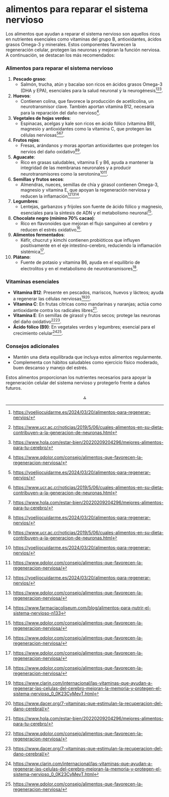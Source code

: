 # alimentos para reparar el sistema nervioso

Los alimentos que ayudan a reparar el sistema nervioso son aquellos ricos en nutrientes esenciales como vitaminas del grupo B, antioxidantes, ácidos grasos Omega-3 y minerales. Estos componentes favorecen la regeneración celular, protegen las neuronas y mejoran la función nerviosa. A continuación, se destacan los más recomendados:

### **Alimentos para reparar el sistema nervioso**

1. **Pescado graso**:
    - Salmón, trucha, atún y bacalao son ricos en ácidos grasos Omega-3 (DHA y EPA), esenciales para la salud neuronal y la neurogénesis[^1][^5][^6].
2. **Huevos**:
    - Contienen colina, que favorece la producción de acetilcolina, un neurotransmisor clave. También aportan vitamina B12, necesaria para la reparación del daño nervioso[^3].
3. **Vegetales de hojas verdes**:
    - Espinacas, acelgas y kale son ricos en ácido fólico (vitamina B9), magnesio y antioxidantes como la vitamina C, que protegen las células nerviosas[^1][^5][^6].
4. **Frutos rojos**:
    - Fresas, arándanos y moras aportan antioxidantes que protegen los nervios del daño oxidativo[^1][^5].
5. **Aguacate**:
    - Rico en grasas saludables, vitamina E y B6, ayuda a mantener la integridad de las membranas neuronales y a producir neurotransmisores como la serotonina[^1][^3].
6. **Semillas y frutos secos**:
    - Almendras, nueces, semillas de chía y girasol contienen Omega-3, magnesio y vitamina E, que apoyan la regeneración nerviosa y reducen la inflamación[^1][^3][^7].
7. **Legumbres**:
    - Lentejas, garbanzos y frijoles son fuente de ácido fólico y magnesio, esenciales para la síntesis de ADN y el metabolismo neuronal[^3].
8. **Chocolate negro (mínimo 70% cacao)**:
    - Rico en flavonoides que mejoran el flujo sanguíneo al cerebro y reducen el estrés oxidativo[^3].
9. **Alimentos fermentados**:
    - Kéfir, chucrut y kimchi contienen probióticos que influyen positivamente en el eje intestino-cerebro, reduciendo la inflamación sistémica[^3].
10. **Plátano**:
    - Fuente de potasio y vitamina B6, ayuda en el equilibrio de electrolitos y en el metabolismo de neurotransmisores[^3].

### **Vitaminas esenciales**

- **Vitamina B12**: Presente en pescados, mariscos, huevos y lácteos; ayuda a regenerar las células nerviosas[^2][^8].
- **Vitamina C**: En frutas cítricas como mandarinas y naranjas; actúa como antioxidante contra los radicales libres[^6].
- **Vitamina E**: En semillas de girasol y frutos secos; protege las neuronas del daño oxidativo[^3][^8].
- **Ácido fólico (B9)**: En vegetales verdes y legumbres; esencial para el crecimiento celular[^2][^3].


### **Consejos adicionales**

- Mantén una dieta equilibrada que incluya estos alimentos regularmente.
- Complementa con hábitos saludables como ejercicio físico moderado, buen descanso y manejo del estrés.

Estos alimentos proporcionan los nutrientes necesarios para apoyar la regeneración celular del sistema nervioso y protegerlo frente a daños futuros.

<div style="text-align: center">⁂</div>

[^1]: https://yoelijocuidarme.es/2024/03/20/alimentos-para-regenerar-nervios/

[^2]: https://www.clarin.com/internacional/las-vitaminas-que-ayudan-a-regenerar-las-celulas-del-cerebro-mejoran-la-memoria-y-protegen-el-sistema-nervioso_0_0K23CyMevT.html

[^3]: https://www.qdolor.com/consejo/alimentos-que-favorecen-la-regeneracion-nerviosa/

[^4]: https://www.tevafarmacia.es/alimentacion-para-las-neuronas

[^5]: https://www.ucr.ac.cr/noticias/2019/5/06/cuales-alimentos-en-su-dieta-contribuyen-a-la-generacion-de-neuronas.html

[^6]: https://www.hola.com/estar-bien/20220209204296/mejores-alimentos-para-tu-cerebro/

[^7]: https://www.farmaciacoliseum.com/blog/alimentos-para-nutrir-el-sistema-nervioso-n133

[^8]: https://www.dacer.org/7-vitaminas-que-estimulan-la-recuperacion-del-dano-cerebral/


